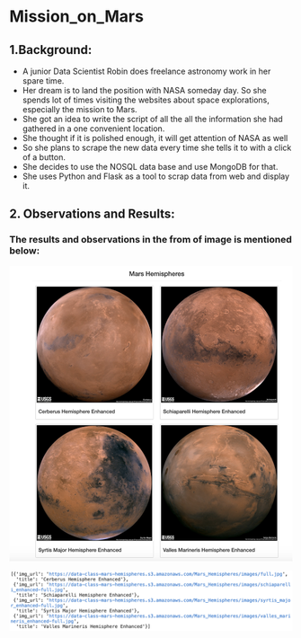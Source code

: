 # Mission_on_Mars

## 1.Background:
* A junior Data Scientist Robin does freelance astronomy work in her spare time. 
* Her dream is to land the position with NASA someday day. So she spends lot of times visiting the websites about space explorations, especially the mission to Mars.
* She got an idea to write the script of all the all the information she had gathered in a one convenient location.
* She thought if it is polished enough, it will get attention of NASA as well
* So she plans to scrape the new data every time she tells it to with a click of a button.
* She decides to use the NOSQL data base and use MongoDB for that.
* She uses Python and Flask as a tool to scrap data from web and display it.

## 2. Observations and Results:
### The results and observations in the from of image is mentioned below:

![](https://github.com/Spandanson/Mission_on_Mars/blob/master/Misson%20to%20Mars/Resources/full_resolution_images.png)

![](https://github.com/Spandanson/Mission_on_Mars/blob/master/Misson%20to%20Mars/Resources/hemisphere_image_urls.png)
